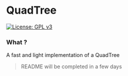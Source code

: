 # QuadTree

[![License: GPL v3](https://img.shields.io/badge/License-GPLv3-blue.svg)](https://www.gnu.org/licenses/gpl-3.0)

### What ?
A fast and light implementation of a QuadTree


> README will be completed in a few days
